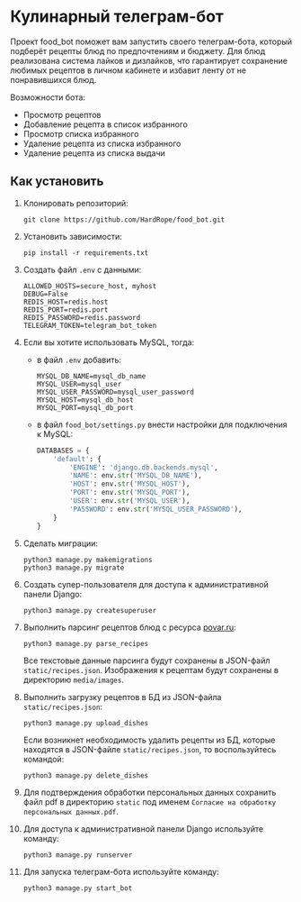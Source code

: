 # Кулинарный телеграм-бот
 
Проект food_bot поможет вам запустить своего телеграм-бота, 
который подберёт рецепты блюд по предпочтениям и бюджету.
Для блюд реализована система лайков и дизлайков, что гарантирует
сохранение любимых рецептов в личном кабинете и избавит ленту 
от не понравившихся блюд.

Возможности бота:
   - Просмотр рецептов
   - Добавление рецепта в список избранного
   - Просмотр списка избранного
   - Удаление рецепта из списка избранного
   - Удаление рецепта из списка выдачи

## Как установить

1. Клонировать репозиторий:

    ```shell
    git clone https://github.com/HardRope/food_bot.git
    ```

2. Установить зависимости:

    ```shell
    pip install -r requirements.txt
    ```

3. Создать файл `.env` с данными:

    ```dotenv
    ALLOWED_HOSTS=secure_host, myhost
    DEBUG=False
    REDIS_HOST=redis.host
    REDIS_PORT=redis.port
    REDIS_PASSWORD=redis.password
    TELEGRAM_TOKEN=telegram_bot_token
    ```

4. Если вы хотите использовать MySQL, тогда:

   - в файл `.env` добавить: 

      ```dotenv
      MYSQL_DB_NAME=mysql_db_name
      MYSQL_USER=mysql_user
      MYSQL_USER_PASSWORD=mysql_user_password
      MYSQL_HOST=mysql_db_host
      MYSQL_PORT=mysql_db_port
      ```

   - в файл `food_bot/settings.py` внести настройки для подключения к MySQL:

       ```python
       DATABASES = {
           'default': {
               'ENGINE': 'django.db.backends.mysql',
               'NAME': env.str('MYSQL_DB_NAME'),
               'HOST': env.str('MYSQL_HOST'),
               'PORT': env.str('MYSQL_PORT'),
               'USER': env.str('MYSQL_USER'),
               'PASSWORD': env.str('MYSQL_USER_PASSWORD'),
           }
       }
       ```

5. Сделать миграции:

    ```shell
    python3 manage.py makemigrations
    python3 manage.py migrate
    ```

6. Создать супер-пользователя для доступа к административной панели Django:

    ```shell
    python3 manage.py createsuperuser
    ```
   
7. Выполнить парсинг рецептов блюд с ресурса [povar.ru](https://povar.ru):
    
    ```shell
    python3 manage.py parse_recipes
    ```
   
    Все текстовые данные парсинга будут сохранены в JSON-файл `static/recipes.json`.
    Изображения к рецептам будут сохранены в директорию `media/images`.


8. Выполнить загрузку рецептов в БД из JSON-файла `static/recipes.json`:
    
    ```shell
    python3 manage.py upload_dishes
    ```
    
    Если возникнет необходимость удалить рецепты из БД, которые находятся в 
    JSON-файле `static/recipes.json`, то воспользуйтесь командой:

    ```shell 
    python3 manage.py delete_dishes
    ```

9. Для подтверждения обработки персональных данных сохранить файл pdf в директорию `static`
   под именем `Согласие на обработку персональных данных.pdf`.

   
10. Для доступа к административной панели Django используйте команду:
    
    ```shell
    python3 manage.py runserver
    ```
   
11. Для запуска телеграм-бота используйте команду:
    
    ```shell
    python3 manage.py start_bot
    ```
